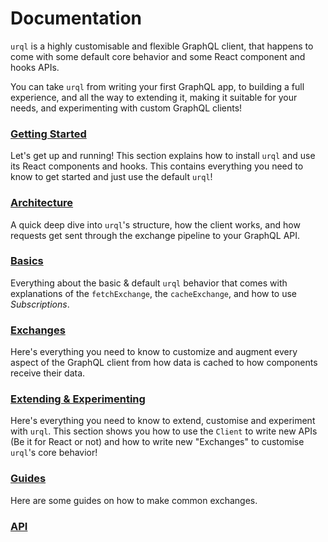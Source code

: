 # Documentation

`urql` is a highly customisable and flexible GraphQL client, that
happens to come with some default core behavior and some React
component and hooks APIs.

You can take `urql` from writing your first GraphQL app, to
building a full experience, and all the way to extending it,
making it suitable for your needs, and experimenting with custom
GraphQL clients!

### [Getting Started](getting-started.md)

Let's get up and running! This section explains how to
install `urql` and use its React components and hooks.
This contains everything you need to know to get started
and just use the default `urql`!

### [Architecture](architecture.md)

A quick deep dive into `urql`'s structure, how the
client works, and how requests get sent through the
exchange pipeline to your GraphQL API.

### [Basics](basics.md)

Everything about the basic & default `urql` behavior
that comes with explanations of the `fetchExchange`,
the `cacheExchange`, and how to use _Subscriptions_.

### [Exchanges](exchanges.md)

Here's everything you need to know to customize and augment
every aspect of the GraphQL client from how data is cached
to how components receive their data.

### [Extending & Experimenting](extending-and-experimenting.md)

Here's everything you need to know to extend,
customise and experiment with `urql`. This section
shows you how to use the `Client` to write new
APIs (Be it for React or not) and how to write
new "Exchanges" to customise `urql`'s core behavior!

### [Guides](guides.md)

Here are some guides on how to make common exchanges.

### [API](api.md)
